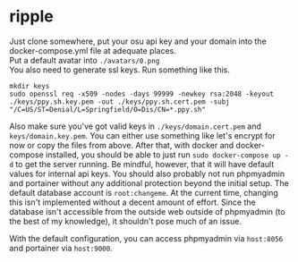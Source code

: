 # ripple

Just clone somewhere, put your osu api key and your domain into the docker-compose.yml file at adequate places.  
Put a default avatar into `./avatars/0.png`  
You also need to generate ssl keys. Run something like this.
```
mkdir keys
sudo openssl req -x509 -nodes -days 99999 -newkey rsa:2048 -keyout ./keys/ppy.sh.key.pem -out ./keys/ppy.sh.cert.pem -subj "/C=US/ST=Denial/L=Springfield/O=Dis/CN=*.ppy.sh"
```

Also make sure you've got valid keys in `./keys/domain.cert.pem` and `keys/domain.key.pem`. You can either use something like let's encrypt for now or copy the files from above. After that, with docker and docker-compose installed, you should be able to just run `sudo docker-compose up -d` to get the server running. Be mindful, however, that it will have default values for internal api keys. You should also probably not run phpmyadmin and portainer without any additional protection beyond the initial setup. The default database account is `root:changeme`. At the current time, changing this isn't implemented without a decent amount of effort. Since the database isn't accessible from the outside web outside of phpmyadmin (to the best of my knowledge), it shouldn't pose much of an issue.

With the default configuration, you can access phpmyadmin via `host:8056` and portainer via `host:9000`.
